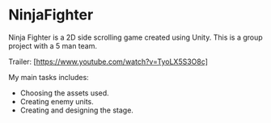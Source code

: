 # NinjaFighter

Ninja Fighter is a 2D side scrolling game created using Unity.
This is a group project with a 5 man team.

Trailer: [https://www.youtube.com/watch?v=TyoLX5S3O8c]

My main tasks includes:
- Choosing the assets used.
- Creating enemy units.
- Creating and designing the stage.
